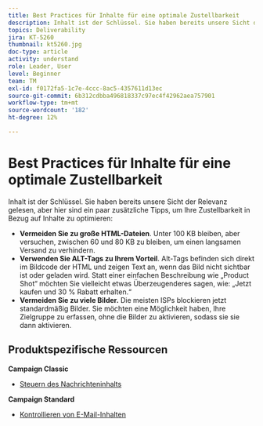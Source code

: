 ```yaml
---
title: Best Practices für Inhalte für eine optimale Zustellbarkeit
description: Inhalt ist der Schlüssel. Sie haben bereits unsere Sicht der Relevanz gelesen, aber hier sind ein paar zusätzliche Tipps, um Ihre Zustellbarkeit in Bezug auf Inhalte zu optimieren.
topics: Deliverability
jira: KT-5260
thumbnail: kt5260.jpg
doc-type: article
activity: understand
role: Leader, User
level: Beginner
team: TM
exl-id: f0172fa5-1c7e-4ccc-8ac5-4357611d13ec
source-git-commit: 6b312cdbba496818337c97ec4f42962aea757901
workflow-type: tm+mt
source-wordcount: '182'
ht-degree: 12%

---
```


# Best Practices für Inhalte für eine optimale Zustellbarkeit

Inhalt ist der Schlüssel. Sie haben bereits unsere Sicht der Relevanz gelesen, aber hier sind ein paar zusätzliche Tipps, um Ihre Zustellbarkeit in Bezug auf Inhalte zu optimieren:

* **Vermeiden Sie zu große HTML-Dateien**. Unter 100 KB bleiben, aber versuchen, zwischen 60 und 80 KB zu bleiben, um einen langsamen Versand zu verhindern.
* **Verwenden Sie ALT-Tags zu Ihrem Vorteil**. Alt-Tags befinden sich direkt im Bildcode der HTML und zeigen Text an, wenn das Bild nicht sichtbar ist oder geladen wird. Statt einer einfachen Beschreibung wie „Product Shot“ möchten Sie vielleicht etwas Überzeugenderes sagen, wie: „Jetzt kaufen und 30 % Rabatt erhalten.“
* **Vermeiden Sie zu viele Bilder.** Die meisten ISPs blockieren jetzt standardmäßig Bilder. Sie möchten eine Möglichkeit haben, Ihre Zielgruppe zu erfassen, ohne die Bilder zu aktivieren, sodass sie sie dann aktivieren.

## Produktspezifische Ressourcen

**Campaign Classic**

* [Steuern des Nachrichteninhalts](https://experienceleague.adobe.com/docs/campaign-classic/using/sending-messages/deliverability-management/control-message-content.html)

**Campaign Standard**

* [Kontrollieren von E-Mail-Inhalten](https://experienceleague.adobe.com/docs/campaign-standard/using/testing-and-sending/managing-deliverability/control-email-content.html#testing-and-sending)
